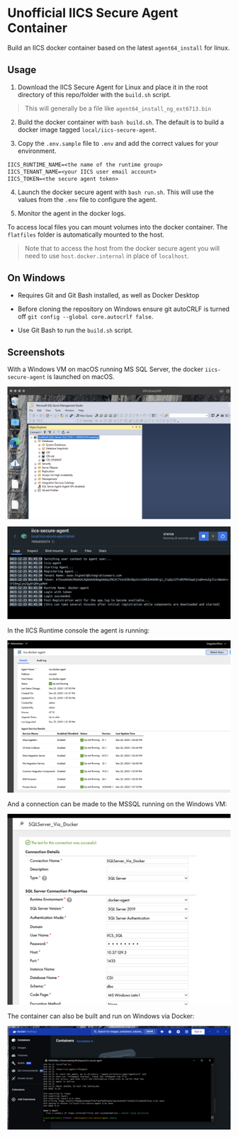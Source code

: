 # Unofficial IICS Secure Agent Container

Build an IICS docker container based on the latest `agent64_install` for linux.

## Usage

1. Download the IICS Secure Agent for Linux and place it in the root directory of this repo/folder with the `build.sh` script. 

> This will generally be a file like `agent64_install_ng_ext6713.bin`

2. Build the docker container with `bash build.sh`.  The default is to build a docker image tagged `local/iics-secure-agent`.

3. Copy the `.env.sample` file to `.env` and add the correct values for your environment.

```
IICS_RUNTIME_NAME=<the name of the runtime group>
IICS_TENANT_NAME=<your IICS user email account>
IICS_TOKEN=<the secure agent token>
```

4. Launch the docker secure agent with `bash run.sh`.  This will use the values from the `.env` file to configure the agent.

5. Monitor the agent in the docker logs.

To access local files you can mount volumes into the docker container.  The `flatfiles` folder is automatically mounted to the host.

> Note that to access the host from the docker secure agent you will need to use `host.docker.internal` in place of `localhost`.

## On Windows

- Requires Git and Git Bash installed, as well as Docker Desktop

- Before cloning the repository on Windows ensure git autoCRLF is turned off `git config --global core.autocrlf false`.  

- Use Git Bash to run the `build.sh` script.

## Screenshots

With a Windows VM on macOS running MS SQL Server, the docker `iics-secure-agent` is launched on macOS.

![Windows VM running MSSQL](examples/mssql-windowsvm.png)

![Docker Agent](examples/docker-launch.png)

In the IICS Runtime console the agent is running:

![Docker Agent Running](examples/iics-status.png)

And a connection can be made to the MSSQL running on the Windows VM:

![Successful Connection vis Docker Agent](examples/mssql-success.png)

The container can also be built and run on Windows via Docker:

![Windows Build in Git Bash](examples/windows-build.png)

